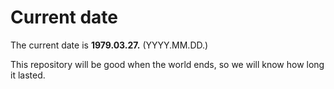 # Current date

The current date is **1979.03.27.** (YYYY.MM.DD.)

This repository will be good when the world ends, so we will know how long it lasted.